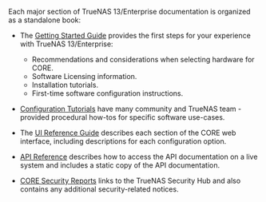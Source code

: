 &NewLine;

Each major section of TrueNAS 13/Enterprise documentation is organized as a standalone book:

* The [Getting Started Guide](/core/gettingstarted) provides the first steps for your experience with TrueNAS 13/Enterprise:
  * Recommendations and considerations when selecting hardware for CORE.
  * Software Licensing information.
  * Installation tutorials.
  * First-time software configuration instructions.

* [Configuration Tutorials](/core/coretutorials) have many community and TrueNAS team -provided procedural how-tos for specific software use-cases.

* The [UI Reference Guide](/core/uireference) describes each section of the CORE web interface, including descriptions for each configuration option.

* [API Reference](/core/api) describes how to access the API documentation on a live system and includes a static copy of the API documentation.

* [CORE Security Reports](/core/coresecurityreports) links to the TrueNAS Security Hub and also contains any additional security-related notices.